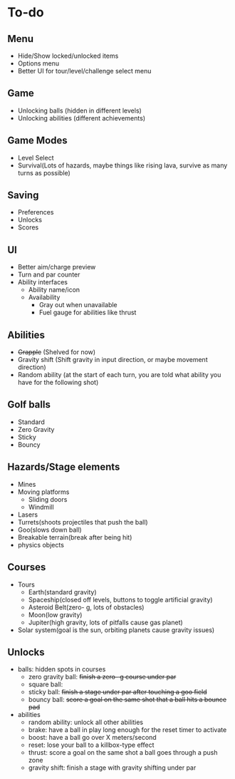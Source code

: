 # To-do

## Menu
- Hide/Show locked/unlocked items
- Options menu
- Better UI for tour/level/challenge select menu

## Game
- Unlocking balls (hidden in different levels)
- Unlocking abilities (different achievements)

## Game Modes
- Level Select
- Survival(Lots of hazards, maybe things like rising lava, survive as many turns as possible)

## Saving
- Preferences
- Unlocks
- Scores

## UI
- Better aim/charge preview
- Turn and par counter
- Ability interfaces
	- Ability name/icon
	- Availability
		- Gray out when unavailable
		- Fuel gauge for abilities like thrust

## Abilities
- ~~Grapple~~ (Shelved for now)
- Gravity shift (Shift gravity in input direction, or maybe movement direction)
- Random ability (at the start of each turn, you are told what ability you have for the following shot)

## Golf balls
- Standard
- Zero Gravity
- Sticky
- Bouncy

## Hazards/Stage elements
- Mines
- Moving platforms
	- Sliding doors
	- Windmill
- Lasers
- Turrets(shoots projectiles that push the ball)
- Goo(slows down ball)
- Breakable terrain(break after being hit)
- physics objects

## Courses
- Tours
	- Earth(standard gravity)
	- Spaceship(closed off levels, buttons to toggle artificial gravity)
	- Asteroid Belt(zero- g, lots of obstacles)
	- Moon(low gravity)
	- Jupiter(high gravity, lots of pitfalls cause gas planet)
- Solar system(goal is the sun, orbiting planets cause gravity issues)

## Unlocks
- balls: hidden spots in courses
	- zero gravity ball: ~~finish a zero- g course under par~~
	- square ball: 
	- sticky ball: ~~finish a stage under par after touching a goo field~~
	- bouncy ball: ~~score a goal on the same shot that a ball hits a bounce pad~~
- abilities
	- random ability: unlock all other abilities
	- brake: have a ball in play long enough for the reset timer to activate
	- boost: have a ball go over X meters/second
	- reset: lose your ball to a killbox-type effect
	- thrust: score a goal on the same shot a ball goes through a push zone
	- gravity shift: finish a stage with gravity shifting under par